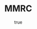 ---
# Page settings
layout: homepage
keywords:

# Hero section
title: MMRC
description: Modern Model Railroad Control
buttons:
    - icon: github
      content: See in github
      url: 'https://github.com/ricard2k/mmrc'
      external_url: true

# Author box
author:
    title: What is MMRC?
    title_url: 'about'
    external_url: false
    description: Control your layout with the last technology.

# Grid navigation
grid_navigation:
    - title: Layout connection
      excerpt: How to connect with your layout.
      cta: Read more
      url: '#'
    - title: Tables
      excerpt: Manage entities like turnouts, signals, sensors, blocks, paths...
      cta: Read more
      url: '#'
    - title: Automation
      excerpt: Start with a minimal dispatch system and reach a full automated running layout.
      cta: Read more
      url: '#'
---